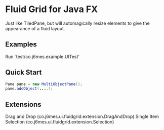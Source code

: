 Fluid Grid for Java FX
=============
Just like TiledPane, but will automagically resize elements to give the appearance of a fluid layout.


Examples
-------
Run `test/co.j6mes.example.UITest'

Quick Start
-------
```java
Pane pane = new MultiObjectPane();
pane.addObject(....);
```

Extensions
-------
Drag and Drop  (co.j6mes.ui.fluidgrid.extension.DragAndDrop)
Single Item Selection (co.j6mes.ui.fluidgrid.extension.Selection)